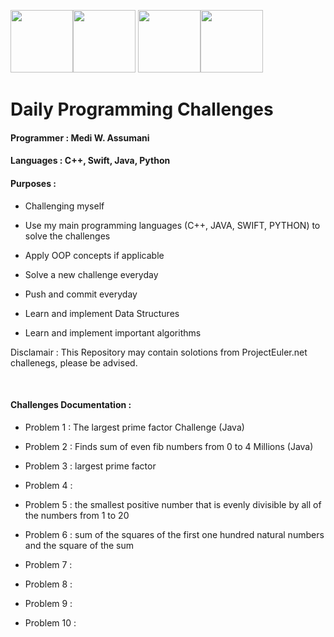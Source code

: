 
<img src = "https://developer.apple.com/swift/images/swift-og.png" width = 100 height = 100><img src = "https://upload.wikimedia.org/wikipedia/commons/thumb/c/c3/Python-logo-notext.svg/2000px-Python-logo-notext.svg.png" width = 100 height = 100> <img src = "https://vignette.wikia.nocookie.net/logopedia/images/6/6a/Java-logo.jpg/revision/latest/scale-to-width-down/640?cb=20150321072347" width = 100 height = 100><img src = "https://png.icons8.com/color/1600/c-plus-plus-logo.png" width = 100 height = 100>

# Daily Programming Challenges
#### Programmer : Medi W. Assumani
#### Languages : C++, Swift, Java, Python </br>    

#### Purposes : 
 
* Challenging myself 

* Use my main programming languages (C++, JAVA, SWIFT, PYTHON) to solve the challenges

* Apply OOP concepts if applicable

* Solve a new challenge everyday

* Push and commit everyday

* Learn and implement Data Structures

* Learn and implement important algorithms

<bold>Disclamair : This Repository may contain solotions from ProjectEuler.net challenegs, please be advised.</bold>

</br>

#### Challenges Documentation :
* Problem 1 : The largest prime factor Challenge (Java)

* Problem 2 : Finds sum of even fib numbers from 0 to 4 Millions (Java)

* Problem 3 : largest prime factor

* Problem 4 :

* Problem 5 : the smallest positive number that is evenly divisible by all of the numbers from 1 to 20

* Problem 6 : sum of the squares of the  first one hundred natural numbers and the square of the sum

* Problem 7 :

* Problem 8 :

* Problem 9 :

* Problem 10 : 


